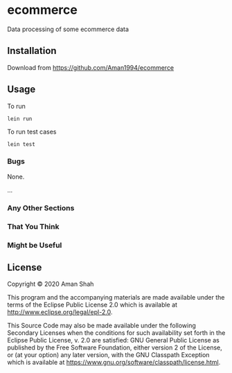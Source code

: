 # ecommerce

Data processing of some ecommerce data

## Installation

Download from https://github.com/Aman1994/ecommerce

## Usage

To run 

```
lein run
```
To run test cases 

```
lein test
```

### Bugs

None.

...

### Any Other Sections
### That You Think
### Might be Useful

## License

Copyright © 2020 Aman Shah

This program and the accompanying materials are made available under the
terms of the Eclipse Public License 2.0 which is available at
http://www.eclipse.org/legal/epl-2.0.

This Source Code may also be made available under the following Secondary
Licenses when the conditions for such availability set forth in the Eclipse
Public License, v. 2.0 are satisfied: GNU General Public License as published by
the Free Software Foundation, either version 2 of the License, or (at your
option) any later version, with the GNU Classpath Exception which is available
at https://www.gnu.org/software/classpath/license.html.
